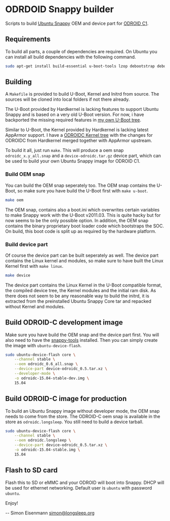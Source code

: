 # ODRDOID Snappy builder

Scripts to build [Ubuntu Snappy](http://developer.ubuntu.com/snappy/) OEM and device part for [ODROID C1](http://www.hardkernel.com/main/products/prdt_info.php?g_code=G141578608433).

## Requirements

To build all parts, a couple of dependencies are required. On Ubuntu you can
install all build dependencies with the following command.

```bash
sudo apt-get install build-essential u-boot-tools lzop debootstrap debootstrap gcc-arm-linux-gnueabihf
```

## Building

A `Makefile` is provided to build U-Boot, Kernel and Initrd from source. The
sources will be cloned into local folders if not there already.

The U-Boot provided by Hardkernel is lacking features to support Ubuntu Snappy
and is based on a very old U-Boot version. For now, i have backported the
missing required features in [my own U-Boot tree](https://github.com/longsleep/u-boot-odroidc).

Similar to U-Boot, the Kernel provided by Hardkernel is lacking latest
AppArmor support. I have a [ODROIDC Kernel tree](https://github.com/longsleep/ubuntu-odroidc)
with the changes for ODROIDC from Hardkernel merged together with AppArmor
upstream.

To build it all, just run `make`. This will produce a oem snap `odroidc_x.y_all.snap`
and a `device-odroidc.tar.gz` device part, which can be used to build your own
Ubuntu Snappy image for ODROID C1.

### Build OEM snap

You can build the OEM snap seperately too. The OEM snap contains the U-Boot,
so make sure you have build the U-Boot first with `make u-boot`.

```bash
make oem
```

The OEM snap, contains also a boot.ini which overwrites certain variables to
make Snappy work with the U-Boot v2011.03. This is quite hacky but for now
seems to be the only possible option. In addition, the OEM snap contains the
binary proprietary boot loader code which bootstraps the SOC. On build, this
boot code is split up as required by the hardware platform.

### Build device part

Of course the device part can be built seperately as well. The device part
contains the Linux kernel and modules, so make sure to have built the Linux
Kernel first with `make linux`.

```bash
make device
```

The device part contains the Linux Kernel in the U-Boot compatible format, the
compiled device tree, the Kernel modules and the initial ram disk. As there
does not seem to be any reasonable way to build the initrd, it is extracted
from the preinstalled Ubuntu Snappy Core tar and repacked without Kernel and
modules.

## Build ODROID-C development image

Make sure you have build the OEM snap and the device part first. You will also
need to have the [snappy-tools](https://developer.ubuntu.com/en/snappy/start/)
installed. Then you can simply create the image with `ubuntu-device-flash`.

```bash
sudo ubuntu-device-flash core \
	--channel stable \
	--oem odroidc_0.6_all.snap \
	--device-part device-odroidc_0.5.tar.xz \
	--developer-mode \
	-o odroidc-15.04-stable-dev.img \
	15.04
```

## Build ODROID-C image for production

To build an Ubuntu Snappy image without developer mode, the OEM snap needs to
come from the store. The ODROID-C oem snap is available in the store as
`odroidc.longsleep`. You still need to build a device tarball.

```bash
sudo ubuntu-device-flash core \
	--channel stable \
	--oem odroidc.longsleep \
	--device-part device-odroidc_0.5.tar.xz \
	-o odroidc-15.04-stable.img \
	15.04
```

## Flash to SD card

Flash this to SD or eMMC and your ODROID will boot into Snappy. DHCP will be
used for ethernet networking. Default user is `ubuntu` with password `ubuntu`.

Enjoy!

--
Simon Eisenmann <simon@longsleep.org>

